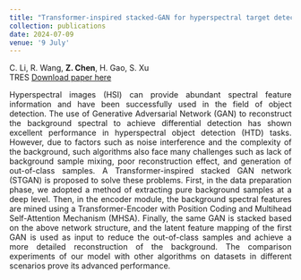 ```yaml
---
title: "Transformer-inspired stacked-GAN for hyperspectral target detection"
collection: publications
date: 2024-07-09
venue: '9 July'
---
```

C. Li, R. Wang, **Z. Chen**, H. Gao, S. Xu </br>
TRES
[Download paper here](https://www.tandfonline.com/doi/abs/10.1080/01431161.2024.2370500)

<div style="text-align: justify;">
Hyperspectral images (HSI) can provide abundant spectral feature information and have been successfully used in the field of object detection. The use of Generative Adversarial Network (GAN) to reconstruct the background spectral to achieve differential detection has shown excellent performance in hyperspectral object detection (HTD) tasks. However, due to factors such as noise interference and the complexity of the background, such algorithms also face many challenges such as lack of background sample mixing, poor reconstruction effect, and generation of out-of-class samples. A Transformer-inspired stacked GAN network (STGAN) is proposed to solve these problems. First, in the data preparation phase, we adopted a method of extracting pure background samples at a deep level. Then, in the encoder module, the background spectral features are mined using a Transformer-Encoder with Position Coding and Multihead Self-Attention Mechanism (MHSA). Finally, the same GAN is stacked based on the above network structure, and the latent feature mapping of the first GAN is used as input to reduce the out-of-class samples and achieve a more detailed reconstruction of the background. The comparison experiments of our model with other algorithms on datasets in different scenarios prove its advanced performance.
</div>
